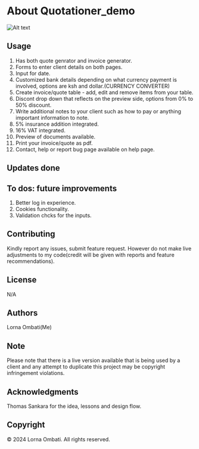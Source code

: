 # About Quotationer_demo 

![Alt text](images/demo.png)


## Usage
1. Has both quote genrator and invoice generator.
2. Forms to enter client details on both pages. 
3. Input for date. 
4. Customized bank details depending on what currency payment is involved, options are ksh and dollar.(CURRENCY CONVERTER)
5. Create invoice/quote table - add, edit and remove items from your table.
6. Discont drop down that reflects on the preview side, options from 0% to 50% discount.
7. Write additional notes to your client such as how to pay or anything important information to note.
8. 5% insurance addition integrated.
9. 16% VAT integrated.
10. Preview of documents available.
11. Print your invoice/quote as pdf.
12. Contact, help or report bug page available on help page.


## Updates done

## To dos: future improvements
1. Better log in experience.
2. Cookies functionality.
3. Validation chcks for the inputs.

## Contributing

Kindly report any issues, submit feature request. However do not make live adjustments to my code(credit will be given with reports and feature recommendations).

## License

N/A

## Authors

Lorna Ombati(Me)

## Note

Please note that there is a live version available that is being used by a client and any attempt to duplicate this project may be copyright infringement violations.

## Acknowledgments

Thomas Sankara for the idea, lessons and design flow.

## Copyright

© 2024 Lorna Ombati. All rights reserved.



